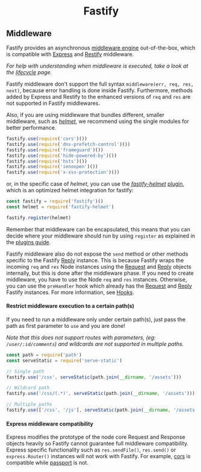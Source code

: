 <h1 align="center">Fastify</h1>

## Middleware

Fastify provides an asynchronous [middleware engine](https://github.com/fastify/middie) out-of-the-box, which is compatible with [Express](https://expressjs.com/) and [Restify](http://restify.com/) middleware.

*For help with understanding when middleware is executed, take a look at the [lifecycle](https://github.com/fastify/fastify/blob/master/docs/Lifecycle.md) page.*

Fastify middleware don't support the full syntax `middleware(err, req, res, next)`, because error handling is done inside Fastify.
Furthermore, methods added by Express and Restify to the enhanced versions of `req` and `res` are not supported in Fastify middlewares.

Also, if you are using middleware that bundles different, smaller middleware, such as [*helmet*](https://helmetjs.github.io/), we recommend using the single modules for better performance.

```js
fastify.use(require('cors')())
fastify.use(require('dns-prefetch-control')())
fastify.use(require('frameguard')())
fastify.use(require('hide-powered-by')())
fastify.use(require('hsts')())
fastify.use(require('ienoopen')())
fastify.use(require('x-xss-protection')())
```

or, in the specific case of *helmet*, you can use the [*fastify-helmet*](https://github.com/fastify/fastify-helmet) [plugin](Plugins.md), which is an optimized helmet integration for fastify:

```js
const fastify = require('fastify')()
const helmet = require('fastify-helmet')

fastify.register(helmet)
```

Remember that middleware can be encapsulated, this means that you can decide where your middleware should run by using `register` as explained in the [plugins guide](https://github.com/fastify/fastify/blob/master/docs/Plugins-Guide.md).

Fastify middleware also do not expose the `send` method or other methods specific to the Fastify [Reply]('./Reply.md' "Reply") instance. This is because Fastify wraps the incoming `req` and `res` Node instances using the [Request](./Request.md "Request") and [Reply](./Reply.md "Reply") objects internally, but this is done after the middleware phase. If you need to create middleware, you have to use the Node `req` and `res` instances. Otherwise, you can use the `preHandler` hook which already has the [Request](./Request.md "Request") and [Reply](./Reply.md "Reply") Fastify instances. For more information, see [Hooks](./Hooks.md "Hooks").

<a name="restrict-usage"></a>
#### Restrict middleware execution to a certain path(s)
If you need to run a middleware only under certain path(s), just pass the path as first parameter to `use` and you are done!

*Note that this does not support routes with parameters, (eg: `/user/:id/comments`) and wildcards are not supported in multiple paths.*

```js
const path = require('path')
const serveStatic = require('serve-static')

// Single path
fastify.use('/css', serveStatic(path.join(__dirname, '/assets')))

// Wildcard path
fastify.use('/css/(.*)', serveStatic(path.join(__dirname, '/assets')))

// Multiple paths
fastify.use(['/css', '/js'], serveStatic(path.join(__dirname, '/assets')))
```

<a name="express-middleware"></a>
#### Express middleware compatibility
Express modifies the prototype of the node core Request and Response objects heavily so Fastify cannot guarantee full middleware compatibility. Express specific functionality such as `res.sendFile()`, `res.send()` or `express.Router()` instances will not work with Fastify. For example, [cors](https://github.com/expressjs/cors) is compatible while [passport](https://github.com/jaredhanson/passport) is not.
